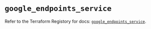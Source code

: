 # `google_endpoints_service`

Refer to the Terraform Registory for docs: [`google_endpoints_service`](https://registry.terraform.io/providers/hashicorp/google-beta/4.63.0/docs/resources/google_endpoints_service).
